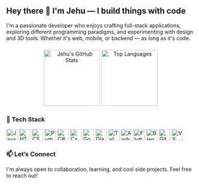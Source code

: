 <h2 align="left">Hey there 👋 I'm Jehu — I build things with code</h2>

<p align="left">
  I'm a passionate developer who enjoys crafting full-stack applications, exploring different programming paradigms, and experimenting with design and 3D tools. Whether it's web, mobile, or backend — as long as it's code.
</p>

###

<div align="center">
  <img src="https://github-readme-stats.vercel.app/api?username=jehumtine&show_icons=true&include_all_commits=true&count_private=true&theme=dracula&hide_border=false" height="150" alt="Jehu's GitHub Stats" />
  <img src="https://github-readme-stats.vercel.app/api/top-langs?username=jehumtine&layout=compact&langs_count=6&theme=dracula&hide_border=false" height="150" alt="Top Languages" />
</div>

###

<h3 align="left">🧠 Tech Stack</h3>

<div align="left">
  <img src="https://cdn.jsdelivr.net/gh/devicons/devicon/icons/javascript/javascript-original.svg" height="30" alt="JavaScript" />
  <img src="https://cdn.jsdelivr.net/gh/devicons/devicon/icons/html5/html5-original.svg" height="30" alt="HTML5" />
  <img src="https://cdn.jsdelivr.net/gh/devicons/devicon/icons/css3/css3-original.svg" height="30" alt="CSS3" />
  <img src="https://cdn.jsdelivr.net/gh/devicons/devicon/icons/python/python-original.svg" height="30" alt="Python" />
  <img src="https://cdn.jsdelivr.net/gh/devicons/devicon/icons/csharp/csharp-original.svg" height="30" alt="C#" />
  <img src="https://cdn.jsdelivr.net/gh/devicons/devicon/icons/cplusplus/cplusplus-original.svg" height="30" alt="C++" />
  <img src="https://cdn.jsdelivr.net/gh/devicons/devicon/icons/go/go-original.svg" height="30" alt="Go" />
  <img src="https://cdn.jsdelivr.net/gh/devicons/devicon/icons/django/django-plain.svg" height="30" alt="Django" />
  <img src="https://cdn.simpleicons.org/tailwindcss/06B6D4" height="30" alt="TailwindCSS" />
  <img src="https://cdn.simpleicons.org/android/3DDC84" height="30" alt="Android" />
  <img src="https://cdn.jsdelivr.net/gh/devicons/devicon/icons/flutter/flutter-original.svg" height="30" alt="Flutter" />
  <img src="https://skillicons.dev/icons?i=blender" height="30" alt="Blender" />
  <img src="https://skillicons.dev/icons?i=github" height="30" alt="GitHub" />
  <img src="https://cdn.jsdelivr.net/gh/devicons/devicon/icons/vscode/vscode-original.svg" height="30" alt="VS Code" />
</div>

###

<h3 align="left">📫 Let’s Connect</h3>

<p align="left">
  I'm always open to collaboration, learning, and cool side projects. Feel free to reach out!
</p>
